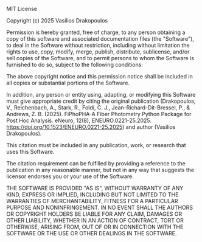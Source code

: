 MIT License

Copyright (c) 2025 Vasilios Drakopoulos

Permission is hereby granted, free of charge, to any person obtaining a copy
of this software and associated documentation files (the "Software"), to deal
in the Software without restriction, including without limitation the rights
to use, copy, modify, merge, publish, distribute, sublicense, and/or sell
copies of the Software, and to permit persons to whom the Software is
furnished to do so, subject to the following conditions:

The above copyright notice and this permission notice shall be included in all
copies or substantial portions of the Software.

In addition, any person or entity using, adapting, or modifying this Software
must give appropriate credit by citing the original publication (Drakopoulos, V., Reichenbach, A., Stark, R., Foldi, C. J., Jean-Richard-Dit-Bressel, P., & Andrews, Z. B. (2025). FiPhoPHA-A Fiber Photometry Python Package for Post Hoc Analysis. eNeuro, 12(8), ENEURO.0221-25.2025. https://doi.org/10.1523/ENEURO.0221-25.2025) and author (Vasilios Drakopoulos).

This citation must be included in any publication, work, or research that uses this Software.

The citation requirement can be fulfilled by providing a reference to the publication in any reasonable manner, 
but not in any way that suggests the licensor endorses you or your use of the Software.

THE SOFTWARE IS PROVIDED "AS IS", WITHOUT WARRANTY OF ANY KIND, EXPRESS OR
IMPLIED, INCLUDING BUT NOT LIMITED TO THE WARRANTIES OF MERCHANTABILITY,
FITNESS FOR A PARTICULAR PURPOSE AND NONINFRINGEMENT. IN NO EVENT SHALL THE
AUTHORS OR COPYRIGHT HOLDERS BE LIABLE FOR ANY CLAIM, DAMAGES OR OTHER
LIABILITY, WHETHER IN AN ACTION OF CONTRACT, TORT OR OTHERWISE, ARISING FROM,
OUT OF OR IN CONNECTION WITH THE SOFTWARE OR THE USE OR OTHER DEALINGS IN THE
SOFTWARE.


